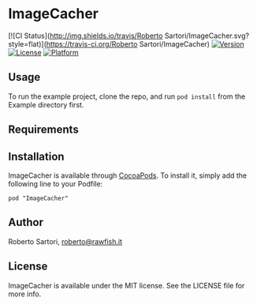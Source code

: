 # ImageCacher

[![CI Status](http://img.shields.io/travis/Roberto Sartori/ImageCacher.svg?style=flat)](https://travis-ci.org/Roberto Sartori/ImageCacher)
[![Version](https://img.shields.io/cocoapods/v/ImageCacher.svg?style=flat)](http://cocoadocs.org/docsets/ImageCacher)
[![License](https://img.shields.io/cocoapods/l/ImageCacher.svg?style=flat)](http://cocoadocs.org/docsets/ImageCacher)
[![Platform](https://img.shields.io/cocoapods/p/ImageCacher.svg?style=flat)](http://cocoadocs.org/docsets/ImageCacher)

## Usage

To run the example project, clone the repo, and run `pod install` from the Example directory first.

## Requirements

## Installation

ImageCacher is available through [CocoaPods](http://cocoapods.org). To install
it, simply add the following line to your Podfile:

    pod "ImageCacher"

## Author

Roberto Sartori, roberto@rawfish.it

## License

ImageCacher is available under the MIT license. See the LICENSE file for more info.


